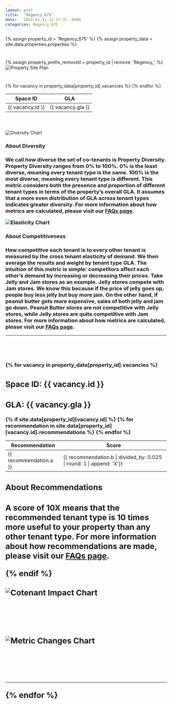 ```yaml
---
layout: post
title:  "Regency_675"
date:   2024-01-11 12:57:37 -0500
categories: Regency_675
---
```

{% assign property_id = 'Regency_675' %}
{% assign property_data = site.data.properties.properties %}

<div class="slide-in-left">
  <h1>
    <span id="head"></span>
  </h1>
</div>

<!-- <div class="slide-in-left">
  X vacancies out of Y spaces.
</div> -->

<div class="slide-in-left">
  {% assign property_prefix_removed = property_id | remove: 'Regency_' %}
  <img src="{{ 'assets/images/site_plans/' | append: property_prefix_removed | append: '.png' | relative_url }}" alt="Property Site Plan" class="img-responsive">
</div>

<div class="slide-in-left">
  <h1>
    <span id="vacancies"></span>
  </h1>
</div>

<div class="slide-in-left">
<table class="vacancies-table">
  <thead>
    <tr>
      <th>Space ID</th>
      <th>GLA</th>
    </tr>
  </thead>
  <tbody>
    {% for vacancy in property_data[property_id].vacancies %}
    <tr>
      <td>{{ vacancy.id }}</td>
      <td>{{ vacancy.gla }}</td>
    </tr>
    {% endfor %}
  </tbody>
</table>
</div>

<div class="slide-in-left">
  <h1>
    <span id="diversity"></span>
  </h1>
</div>

<br>
 
 <div class="slide-in-left">
  <img src="{{ 'assets/images/Regency_675_diversity.svg' | relative_url }}" alt="Diversity Chart" class="img-responsive">
</div>

<h3>About Diversity<h3>
    <p class="small-text">We call how diverse the set of co-tenants is <strong>Property Diversity. Property Diversity </strong> ranges from 0% to 100%. 0% is the least diverse, meaning every tenant type is the same. 100% is the most diverse, meaning every tenant type is different. This metric considers both the presence and proportion of different tenant types in terms of the property’s overall GLA. It assumes that a more even distribution of GLA across tenant types indicates greater diversity. For more information about how metrics are calculated, please visit our <a href="/brian-landru/docs/faqs/">FAQs page</a>.</p>

<!-- Slide-in SVG image -->
<div class="slide-in-left">
  <img src="{{ 'assets/images/Regency_675_elasticity.svg' | relative_url }}" alt="Elasticity Chart" class="img-responsive">
</div>
<h3>About Competitiveness<h3>
    <p class="small-text"> How competitive each tenant is to every other tenant is measured by the cross tenant elasticity of demand. We then average the results and weight by tenant type GLA. The intuition of this metric is simple: competitors affect each other’s demand by increasing or decreasing their prices. Take Jelly and Jam stores as an example. Jelly stores compete with Jam stores. We know this because if the price of jelly goes up, people buy less jelly but buy more jam. On the other hand, if peanut butter gets more expensive, sales of both jelly and jam go down. Peanut Butter stores are not competitive with Jelly stores, while Jelly stores are quite competitive with Jam stores. For more information about how metrics are calculated, please visit our <a href="/brian-landru/docs/faqs/">FAQs page</a>.</p>

<hr>
<br>
<!-- Space Details and Images -->
<div class="slide-in-left">
  <h1>
    <span id="spaces"></span>
  </h1>
</div>
{% for vacancy in property_data[property_id].vacancies %}
  <div class="centered-text">
    <h2>Space ID: {{ vacancy.id }}</h2>
    <h2>GLA: {{ vacancy.gla }}</h2>
    <!-- Recommendations Table for each space -->
  {% if site.data[property_id][vacancy.id] %}
    <table class="recommendations-table">
      <thead>
        <tr>
          <th>Recommendation</th>
          <th>Score</th>
          <!-- Add more column headers as needed -->
        </tr>
      </thead>
      <tbody>
        {% for recommendation in site.data[property_id][vacancy.id].recommendations %}
          <!-- <tr>
            <td title="Details about recommendation">{{ recommendation.a }}</td>
            <td title="Score as a percentage">{{ recommendation.b | times: 100 | round | append: '%'}}</td>
          </tr> TODO: don't hard code the .025 division. should be / len(_model_classes) -->
          <tr>
            <td title="Details about recommendation">{{ recommendation.a }}</td>  
            <td title="Score">{{ recommendation.b | divided_by: 0.025 | round: 1 | append: 'X'}}</td>
            <!-- Add more cells as needed -->
          </tr>
        {% endfor %}
      </tbody>
    </table>
    <h2>About Recommendations<h2>
    <p class="small-text">A score of 10X means that the recommended tenant type is 10 times more useful to your property than any other tenant type. For more information about how recommendations are made, please visit our <a href="/brian-landru/docs/faqs/">FAQs page</a>.</p>
  {% endif %}
  
  <br>
  <br>

   <div class="slide-in-left">
    <img src="{{ 'assets/images/' | append: property_id | append: '/' | append: vacancy.id | append: '/cotenant_impact.svg' | relative_url }}" alt="Cotenant Impact Chart" class="img-responsive">
  </div>
  
  <br>
  <br>
  <br>
  <br>
  
  <div class="slide-in-left">
    <img src="{{ 'assets/images/' | append: property_id | append: '/' | append: vacancy.id | append: '/metric_changes.svg' | relative_url }}" alt="Metric Changes Chart" class="img-responsive">
  </div>
  <br>
  <br>
  <br>
  <hr>
{% endfor %}


<script>
  document.addEventListener('DOMContentLoaded', function() {
    // Select all .slide-in-left elements
    const slideInElements = document.querySelectorAll('.slide-in-left');

    // Function to handle the slide-in effect
    function slideIn() {
        slideInElements.forEach(element => {
            // Add the 'start-slide-in' class to start the animation
            element.classList.add('start-slide-in');
    });
    }

    // Function to check if an image is loaded
    function isImageLoaded(imgElement) {
        return imgElement.complete && imgElement.naturalHeight !== 0;
    }

    // Check if all images are loaded and apply the slide-in effect
    slideInElements.forEach(element => {
        const img = element.querySelector('img');
        if (img) {
            if (isImageLoaded(img)) {
                // Image is loaded, apply the slide-in effect
                slideIn();
            } else {
                // If image is not loaded, add an event listener
                img.addEventListener('load', slideIn);
                img.addEventListener('error', function() {
                    console.error('Image failed to load:', img.src);
            });
            }
        }
    });
});

</script>

<script>
  var head = new Typed('#head', {
    strings: [
      'Property Profile for <strong class="strong">{{ property_id }}</strong>'
    ],
    typeSpeed: 30,
    startDelay: 200,
    smartBackspace: false,
    loop: false,
    backDelay: 1000, // Delay period after the text is typed out
    showCursor: true,
    cursorChar: '|'
  });
</script>

<script>
  var head = new Typed('#diversity', {
    strings: [
      'Property Diversity and Competition'
    ],
    typeSpeed: 30,
    startDelay: 200,
    smartBackspace: false,
    loop: false,
    backDelay: 1000, // Delay period after the text is typed out
    showCursor: true,
    cursorChar: '|'
  });
</script>

<script>
  var head = new Typed('#vacancies', {
    strings: [
      'Vacancies'
    ],
    typeSpeed: 30,
    startDelay: 200,
    smartBackspace: false,
    loop: false,
    backDelay: 1000, // Delay period after the text is typed out
    showCursor: true,
    cursorChar: '|'
  });
</script>

<script>
  var head = new Typed('#spaces', {
    strings: [
      'Vacancy Detail and Fill Recommendations'
    ],
    typeSpeed: 30,
    startDelay: 200,
    smartBackspace: false,
    loop: false,
    backDelay: 1000, // Delay period after the text is typed out
    showCursor: true,
    cursorChar: '|'
  });
</script>
